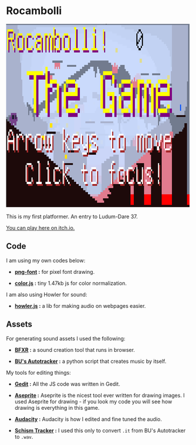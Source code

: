 # Rocambolli

![Rocambolli The Game](cover_gif.gif)

This is my first platformer. An entry to Ludum-Dare 37.

[You can play here on itch.io.](https://eri0o.itch.io/rocambolli)

## Code

I am using my own codes below:

 - **[png-font](https://github.com/ericoporto/png-font) :** for pixel font drawing.

 - **[color.js](https://github.com/ericoporto/TouchyEngine/blob/master/color.js) :** tiny 1.47kb js for color normalization.

 I am also using Howler for sound:

 - **[howler.js](https://github.com/goldfire/howler.js) :** a lib for making audio on webpages easier.
  
## Assets
  
For generating sound assets I used the following:

 - **[BFXR](http://www.bfxr.net/) :** a sound creation tool that runs in browser.
 
 - **[BU's Autotracker](https://github.com/iamgreaser/it2everything/blob/master/atrk-bu.py) :** a python script that creates music by itself.
 
My tools for editing things:

 - **[Gedit](https://wiki.gnome.org/Apps/Gedit) :** All the JS code was written in Gedit.
 
 - **[Aseprite](https://github.com/aseprite/aseprite) :** Aseprite is the nicest tool ever written for drawing images. I used Aseprite for drawing - if you look my code you will see how drawing is everything in this game.

 - **[Audacity](http://www.audacityteam.org/) :** Audacity is how I edited and fine tuned the audio.
 
 - **[Schism Tracker](http://schismtracker.org/) :** I used this only to convert `.it` from BU's Autotracker to `.wav`.
